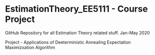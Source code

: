 # EstimationTheory_EE5111 - Course Project

GitHub Repository for all Estimation Theory related stuff. Jan-May 2020

Project - Applications of Deeterministic Annealing Expectation Maximizxation Algorithm


